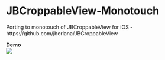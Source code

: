 JBCroppableView-Monotouch
=========================
<p>
Porting to monotouch of JBCroppableView for iOS - https://github.com/jberlana/JBCroppableView
</p>
</p>
<b>Demo</b><br>
<img src="https://github.com/jberlana/JBCroppableView/raw/master/demo.png" />
</p>
